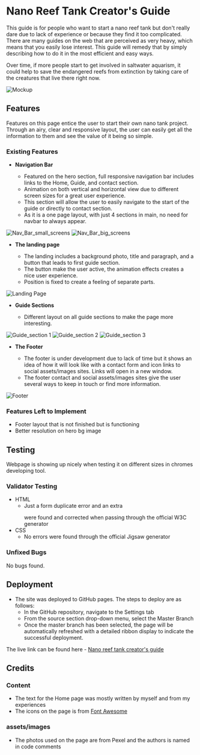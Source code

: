 # Nano Reef Tank Creator's Guide

This guide is for people who want to start a nano reef tank but don't really dare due to lack of experience or because they find it too complicated. There are many guides on the web that are perceived as very heavy, which means that you easily lose interest. This guide will remedy that by simply describing how to do it in the most efficient and easy ways.

Over time, if more people start to get involved in saltwater aquarism, it could help to save the endangered reefs from extinction by taking care of the creatures that live there right now.

![Mockup](/assets/images/nano_guide_mockup.png)

## Features 

Features on this page entice the user to start their own nano tank project. Through an airy, clear and responsive layout, the user can easily get all the information to them and see the value of it being so simple.

### Existing Features

- __Navigation Bar__

  - Featured on the hero section, full responsive navigation bar includes links to the Home, Guide, and contact section.
  - Animation on both vertical and horizontal view due to different screen sizes for a great user experience.
  - This section will allow the user to easily navigate to the start of the guide or directly to contact section.
  - As it is a one page layout, with just 4 sections in main, no need for navbar to always appear. 


![Nav_Bar_small_screens]( /assets/images/nano_guide_nav_small_screens.png)
![Nav_Bar_big_screens]( /assets/images/nano_guide_nav_b_screens.png)

- __The landing page__

  - The landing includes a background photo, title and paragraph, and a button that leads to first guide section. 
  - The button make the user active, the animation effects creates a nice user experience.
  - Position is fixed to create a feeling of separate parts.

![Landing Page](/assets/images/nano_guide_landing.png)

- __Guide Sections__

  - Different layout on all guide sections to make the page more interesting. 

![Guide_section 1](/assets/images/nano_guide_sections.png)
![Guide_section 2](/assets/images/nano_guide_sections2.png)
![Guide_section 3](/assets/images/nano_guide_sections3.png)

- __The Footer__ 

  - The footer is under development due to lack of time but it shows an idea of how it will look like with a contact form and icon links to social assets/images sites. Links will open in a new window. 
  - The footer contact and social assets/images sites give the user several ways to keep in touch or find more information.

![Footer]( /assets/images/nano_footer_under_development.png)


### Features Left to Implement

- Footer layout that is not finished but is functioning
- Better resolution on hero bg image

## Testing 

Webpage is showing up nicely when testing it on different sizes in chromes developing tool.

### Validator Testing 

- HTML
  - Just a form duplicate error and an extra </p> were found and corrected when passing through the official W3C generator
- CSS
  - No errors were found through the official Jigsaw generator

### Unfixed Bugs

No bugs found. 

## Deployment

- The site was deployed to GitHub pages. The steps to deploy are as follows: 
  - In the GitHub repository, navigate to the Settings tab 
  - From the source section drop-down menu, select the Master Branch
  - Once the master branch has been selected, the page will be automatically refreshed with a detailed ribbon display to indicate the successful deployment. 

The live link can be found here - [Nano reef tank creator's guide](https://pernilla-strandberg.github.io/nano-reef-tank-creators-guide/) 


## Credits  

### Content 

- The text for the Home page was mostly written by myself and from my experiences
- The icons on the page is from [Font Awesome](https://fontawesome.com/)

### assets/images

- The photos used on the page are from Pexel and the authors is named in code comments

